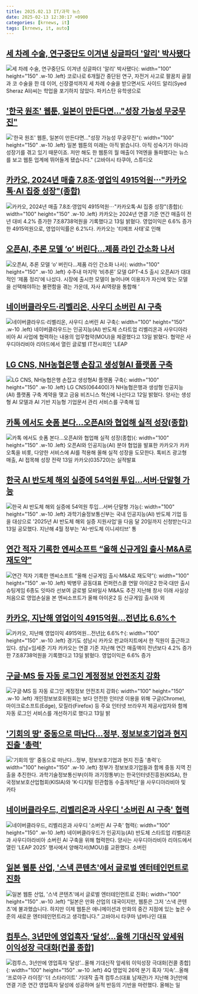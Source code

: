 ```yaml
---
title: 2025.02.13 IT/과학 뉴스
date: 2025-02-13 12:30:17 +0900
categories: [krnews, it]
tags: [krnews, it, auto]
---
```

## [세 차례 수술, 연구중단도 이겨낸 싱글파더 '알리' 박사됐다](https://n.news.naver.com/mnews/article/277/0005545809)

![세 차례 수술, 연구중단도 이겨낸 싱글파더 '알리' 박사됐다](https://mimgnews.pstatic.net/image/origin/277/2025/02/13/5545809.jpg?type=nf220_150){: width="100" height="150" .w-10 .left}
코로나로 6개월간 중단된 연구, 자전거 사고로 팔꿈치 골절과 코 수술을 한 데 이어, 신장결석까지 세 차례 수술을 받으면서도 사이드 알리(Syed Sheraz Ali)씨는 학업을 포기하지 않았다. 파키스탄 유학생으로

## ['한국 원조' 웹툰, 일본이 만든다면…"성장 가능성 무궁무진"](https://n.news.naver.com/mnews/article/277/0005545858)

!['한국 원조' 웹툰, 일본이 만든다면…"성장 가능성 무궁무진"](https://mimgnews.pstatic.net/image/origin/277/2025/02/13/5545858.jpg?type=nf220_150){: width="100" height="150" .w-10 .left}
일본 웹툰의 미래는 아직 밝습니다. 아직 성숙기가 아니라 성장기를 겪고 있기 때문이죠. 저만 해도 한 웹툰의 월 매출이 1억엔을 돌파했다는 뉴스를 보고 웹툰 업계에 뛰어들게 됐습니다." (고바야시 타쿠야, 스튜디오

## [카카오, 2024년 매출 7.8조·영업익 4915억원⋯"카카오톡·AI 집중 성장"(종합)](https://n.news.naver.com/mnews/article/031/0000908240)

![카카오, 2024년 매출 7.8조·영업익 4915억원⋯"카카오톡·AI 집중 성장"(종합)](https://mimgnews.pstatic.net/image/origin/031/2025/02/13/908240.jpg?type=nf220_150){: width="100" height="150" .w-10 .left}
카카오는 2024년 연결 기준 연간 매출이 전년 대비 4.2% 증가한 7조8738억원을 기록했다고 13일 밝혔다. 영업이익은 6.6% 증가한 4915억원으로, 영업이익률은 6.2%다. 카카오는 '티메프 사태'로 인해

## [오픈AI, 추론 모델 ‘o’ 버린다...제품 라인 간소화 나서](https://n.news.naver.com/mnews/article/023/0003887778)

![오픈AI, 추론 모델 ‘o’ 버린다...제품 라인 간소화 나서](https://mimgnews.pstatic.net/image/origin/023/2025/02/13/3887778.jpg?type=nf220_150){: width="100" height="150" .w-10 .left}
수주내 마지막 ‘비추론’ 모델 GPT-4.5 출시 오픈AI가 대대적인 ‘제품 정리’에 나섰다. 시장에 출시한 모델이 늘어나며 이용자가 자신에 맞는 모델을 선택해야하는 불편함을 겪는 가운데, 자사 AI역량을 통합해 ‘

## [네이버클라우드·리벨리온, 사우디 소버린 AI 구축](https://n.news.naver.com/mnews/article/648/0000033376)

![네이버클라우드·리벨리온, 사우디 소버린 AI 구축](https://mimgnews.pstatic.net/image/origin/648/2025/02/13/33376.jpg?type=nf220_150){: width="100" height="150" .w-10 .left}
네이버클라우드는 인공지능(AI) 반도체 스타트업 리벨리온과 사우디아라비아 AI 사업에 협력하는 내용의 업무협약(MOU)을 체결했다고 13일 밝혔다. 협약은 사우디아라비아 리야드에서 열린 글로벌 IT전시회인 'LEAP

## [LG CNS, NH농협은행 손잡고 생성형AI 플랫폼 구축](https://n.news.naver.com/mnews/article/421/0008071714)

![LG CNS, NH농협은행 손잡고 생성형AI 플랫폼 구축](https://mimgnews.pstatic.net/image/origin/421/2025/02/12/8071714.jpg?type=nf220_150){: width="100" height="150" .w-10 .left}
LG CNS(064400)가 NH농협은행과 생성형 인공지능(AI) 플랫폼 구축 계약을 맺고 금융 비즈니스 혁신에 나선다고 12일 밝혔다. 양사는 생성형 AI 모델과 AI 기반 지능형 기업문서 관리 서비스를 구축해 임

## [카톡 에서도 숏폼 본다…오픈AI와 협업해 실적 성장(종합)](https://n.news.naver.com/mnews/article/018/0005942878)

![카톡 에서도 숏폼 본다…오픈AI와 협업해 실적 성장(종합)](https://mimgnews.pstatic.net/image/origin/018/2025/02/13/5942878.jpg?type=nf220_150){: width="100" height="150" .w-10 .left}
오픈AI와 인공지능(AI) 분야 협업을 발표한 카카오가 카카오톡을 비롯, 다양한 서비스에 AI를 적용해 올해 실적 성장을 도모한다. 톡비즈 광고형 매출, AI 접목해 성장 전략 13일 카카오(035720)는 실적발표

## [한국 AI 반도체 해외 실증에 54억원 투입…서버·단말형 가능](https://n.news.naver.com/mnews/article/421/0008074171)

![한국 AI 반도체 해외 실증에 54억원 투입…서버·단말형 가능](https://mimgnews.pstatic.net/image/origin/421/2025/02/13/8074171.jpg?type=nf220_150){: width="100" height="150" .w-10 .left}
과학기술정보통신부는 국내 인공지능(AI) 반도체 기업 등을 대상으로 '2025년 AI 반도체 해외 실증 지원사업'을 다음 달 20일까지 신청받는다고 13일 공모했다. 지난해 4월 정부는 'AI-반도체 이니셔티브' 통

## [연간 적자 기록한 엔씨소프트 “올해 신규게임 출시·M&A로 재도약”](https://n.news.naver.com/mnews/article/009/0005442576)

![연간 적자 기록한 엔씨소프트 “올해 신규게임 출시·M&A로 재도약”](https://mimgnews.pstatic.net/image/origin/009/2025/02/12/5442576.jpg?type=nf220_150){: width="100" height="150" .w-10 .left}
박병무 공동대표 컨퍼런스콜 연말 아이온2 한국·대만 출시 슈팅게임 6종도 잇따라 선보여 글로벌 모바일사 M&A도 추진 지난해 창사 이래 사실상 처음으로 영업손실을 본 엔씨소프트가 올해 아이온2 등 신규게임 출시와 외

## [카카오, 지난해 영업이익 4915억원…전년比 6.6%↑](https://n.news.naver.com/mnews/article/016/0002428083)

![카카오, 지난해 영업이익 4915억원…전년比 6.6%↑](https://mimgnews.pstatic.net/image/origin/016/2025/02/13/2428083.jpg?type=nf220_150){: width="100" height="150" .w-10 .left}
경기도 성남시 카카오 판교아지트에서 한 직원이 출근하고 있다. 성남=임세준 기자 카카오는 연결 기준 지난해 연간 매출액이 전년보다 4.2% 증가한 7조8738억원을 기록했다고 13일 밝혔다. 영업이익은 6.6% 증가

## [구글·MS 등 자동 로그인 계정정보 안전조치 강화](https://n.news.naver.com/mnews/article/374/0000425246)

![구글·MS 등 자동 로그인 계정정보 안전조치 강화](https://mimgnews.pstatic.net/image/origin/374/2025/02/13/425246.jpg?type=nf220_150){: width="100" height="150" .w-10 .left}
개인정보보호위원회는 보다 안전한 인터넷 이용을 위해 구글(Chrome), 마이크로소프트(Edge), 모질라(Firefox) 등 주요 인터넷 브라우저 제공사업자와 함께 자동 로그인 서비스를 개선하기로 했다고 13일 밝

## ['기회의 땅' 중동으로 떠난다…정부, 정보보호기업과 현지 진출 '총력'](https://n.news.naver.com/mnews/article/138/0002190819)

!['기회의 땅' 중동으로 떠난다…정부, 정보보호기업과 현지 진출 '총력'](https://mimgnews.pstatic.net/image/origin/138/2025/02/13/2190819.jpg?type=nf220_150){: width="100" height="150" .w-10 .left}
정부가 정보보호기업들과 함께 중동 지역 진출을 추진한다. 과학기술정보통신부(이하 과기정통부)는 한국인터넷진흥원(KISA), 한국정보보호산업협회(KISIA)와 'K-디지털 민관합동 수출개척단'을 사우디아라비아 및 카타

## [네이버클라우드, 리벨리온과 사우디 '소버린 AI 구축' 협력](https://n.news.naver.com/mnews/article/030/0003283702)

![네이버클라우드, 리벨리온과 사우디 '소버린 AI 구축' 협력](https://mimgnews.pstatic.net/image/origin/030/2025/02/13/3283702.jpg?type=nf220_150){: width="100" height="150" .w-10 .left}
네이버클라우드가 인공지능(AI) 반도체 스타트업 리벨리온과 사우디아라비아 소버린 AI 구축을 위해 협력한다. 양사는 사우디아라비아 리야드에서 열린 'LEAP 2025' 행사에서 양해각서(MOU)를 교환했다. 소버린

## [일본 웹툰 산업, '스낵 콘텐츠'에서 글로벌 엔터테인먼트로 진화](https://n.news.naver.com/mnews/article/018/0005942627)

![일본 웹툰 산업, '스낵 콘텐츠'에서 글로벌 엔터테인먼트로 진화](https://mimgnews.pstatic.net/image/origin/018/2025/02/13/5942627.jpg?type=nf220_150){: width="100" height="150" .w-10 .left}
“일본은 만화 산업의 대국이지만, 웹툰은 그저 ‘스낵 콘텐츠’에 불과했습니다. 하지만 이제 웹툰은 애니메이션과 만화의 중간 지점에 있는 높은 수준의 새로운 엔터테인먼트라고 생각합니다.” 고바야시 타쿠마 넘버나인 대표

## [컴투스, 3년만에 영업흑자 ‘달성’…올해 기대신작 앞세워 이익성장 극대화[컨콜 종합]](https://n.news.naver.com/mnews/article/009/0005443157)

![컴투스, 3년만에 영업흑자 ‘달성’…올해 기대신작 앞세워 이익성장 극대화[컨콜 종합]](https://mimgnews.pstatic.net/image/origin/009/2025/02/13/5443157.jpg?type=nf220_150){: width="100" height="150" .w-10 .left}
4Q 영업익 26억 분기 흑자 ‘지속’…올해 ‘프로야구 라이징’·‘더 스타라이트’ 기대작 출격 컴투스(대표 남재관)가 지난해 3년만에 연결 기준 연간 영업흑자 달성에 성공하며 실적 반등의 기반을 마련했다. 올해는 일

